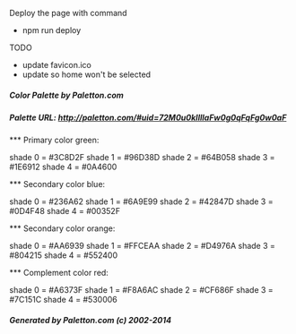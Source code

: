 Deploy the page with command

- npm run deploy

TODO

- update favicon.ico
- update so home won't be selected

##### Color Palette by Paletton.com

##### Palette URL: http://paletton.com/#uid=72M0u0kllllaFw0g0qFqFg0w0aF

\*\*\* Primary color green:

shade 0 = #3C8D2F
shade 1 = #96D38D
shade 2 = #64B058
shade 3 = #1E6912
shade 4 = #0A4600

\*\*\* Secondary color blue:

shade 0 = #236A62
shade 1 = #6A9E99
shade 2 = #42847D
shade 3 = #0D4F48
shade 4 = #00352F

\*\*\* Secondary color orange:

shade 0 = #AA6939
shade 1 = #FFCEAA
shade 2 = #D4976A
shade 3 = #804215
shade 4 = #552400

\*\*\* Complement color red:

shade 0 = #A6373F
shade 1 = #F8A6AC
shade 2 = #CF686F
shade 3 = #7C151C
shade 4 = #530006

##### Generated by Paletton.com (c) 2002-2014
